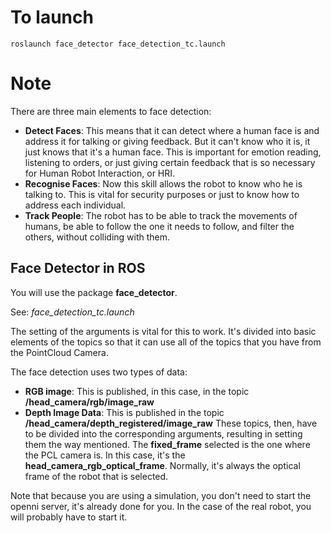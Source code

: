 # To launch

`roslaunch face_detector face_detection_tc.launch`

# Note

There are three main elements to face detection:

- **Detect Faces**: This means that it can detect where a human face is and address it for talking or giving feedback. But it can't know who it is, it just knows that it's a human face. This is important for emotion reading, listening to orders, or just giving certain feedback that is so necessary for Human Robot Interaction, or HRI.
- **Recognise Faces**: Now this skill allows the robot to know who he is talking to. This is vital for security purposes or just to know how to address each individual.
- **Track People**: The robot has to be able to track the movements of humans, be able to follow the one it needs to follow, and filter the others, without colliding with them.

## Face Detector in ROS
You will use the package **face_detector**.

See: *face_detection_tc.launch*

The setting of the arguments is vital for this to work. It's divided into basic elements of the topics so that it can use all of the topics that you have from the PointCloud Camera.

The face detection uses two types of data:

- **RGB image**: This is published, in this case, in the topic **/head_camera/rgb/image_raw**
- **Depth Image Data**: This is published in the topic **/head_camera/depth_registered/image_raw**
These topics, then, have to be divided into the corresponding arguments, resulting in setting them the way mentioned.
The **fixed_frame** selected is the one where the PCL camera is. In this case, it's the **head_camera_rgb_optical_frame**. Normally, it's always the optical frame of the robot that is selected.

Note that because you are using a simulation, you don't need to start the openni server, it's already done for you. In the case of the real robot, you will probably have to start it.